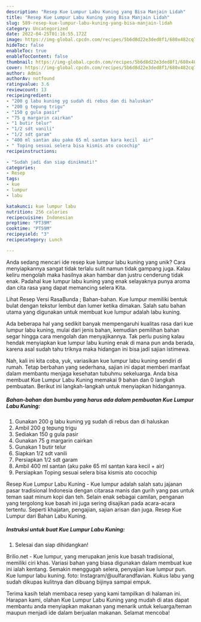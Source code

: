 ```yaml
---
description: "Resep Kue Lumpur Labu Kuning yang Bisa Manjain Lidah"
title: "Resep Kue Lumpur Labu Kuning yang Bisa Manjain Lidah"
slug: 589-resep-kue-lumpur-labu-kuning-yang-bisa-manjain-lidah
category: Uncategorized
date: 2022-04-25T01:16:55.172Z
image: https://img-global.cpcdn.com/recipes/5b6d8d22e3ded8f1/680x482cq70/kue-lumpur-labu-kuning-foto-resep-utama.jpg
hideToc: false
enableToc: true
enableTocContent: false
thumbnail: https://img-global.cpcdn.com/recipes/5b6d8d22e3ded8f1/680x482cq70/kue-lumpur-labu-kuning-foto-resep-utama.jpg
cover: https://img-global.cpcdn.com/recipes/5b6d8d22e3ded8f1/680x482cq70/kue-lumpur-labu-kuning-foto-resep-utama.jpg
author: Admin
authorAv: notfound
ratingvalue: 3.6
reviewcount: 13
recipeingredient:
- "200 g labu kuning yg sudah di rebus dan di haluskan"
- "200 g tepung trigu"
- "150 g gula pasir"
- "75 g margarin cairkan"
- "1 butir telur"
- "1/2 sdt vanili"
- "1/2 sdt garam"
- "400 ml santan aku pake 65 ml santan kara kecil  air"
- " Toping sesuai selera bisa kismis ato cocochip"
recipeinstructions:

- "Sudah jadi dan siap dinikmati!"
categories:
- Resep
tags:
- kue
- lumpur
- labu

katakunci: kue lumpur labu 
nutrition: 256 calories
recipecuisine: Indonesian
preptime: "PT39M"
cooktime: "PT59M"
recipeyield: "3"
recipecategory: Lunch

---
```





Anda sedang mencari ide resep kue lumpur labu kuning yang unik? Cara menyiapkannya sangat tidak terlalu sulit namun tidak gampang juga. Kalau keliru mengolah maka hasilnya akan hambar dan justru cenderung tidak enak. Padahal kue lumpur labu kuning yang enak selayaknya punya aroma dan cita rasa yang dapat memancing selera Kita.





Lihat Resep Versi RasaBunda ; Bahan-bahan. Kue lumpur memiliki bentuk bulat dengan tekstur lembut dan lumer ketika dimakan. Salah satu bahan utama yang digunakan untuk membuat kue lumpur adalah labu kuning.

Ada beberapa hal yang sedikit banyak mempengaruhi kualitas rasa dari kue lumpur labu kuning, mulai dari jenis bahan, kemudian pemilihan bahan segar hingga cara mengolah dan menyajikannya. Tak perlu pusing kalau hendak menyiapkan kue lumpur labu kuning enak di mana pun anda berada, karena asal sudah tahu triknya maka hidangan ini bisa jadi sajian istimewa.






Nah, kali ini kita coba, yuk, variasikan kue lumpur labu kuning sendiri di rumah. Tetap berbahan yang sederhana, sajian ini dapat memberi manfaat dalam membantu menjaga kesehatan tubuhmu sekeluarga. Anda bisa membuat Kue Lumpur Labu Kuning memakai 9 bahan dan 0 langkah pembuatan. Berikut ini langkah-langkah untuk menyiapkan hidangannya.

<!--inarticleads1-->

##### Bahan-bahan dan bumbu yang harus ada dalam pembuatan Kue Lumpur Labu Kuning:

1. Gunakan 200 g labu kuning yg sudah di rebus dan di haluskan
1. Ambil 200 g tepung trigu
1. Sediakan 150 g gula pasir
1. Gunakan 75 g margarin cairkan
1. Gunakan 1 butir telur
1. Siapkan 1/2 sdt vanili
1. Persiapkan 1/2 sdt garam
1. Ambil 400 ml santan (aku pake 65 ml santan kara kecil + air)
1. Persiapkan  Toping sesuai selera bisa kismis ato cocochip


Resep Kue Lumpur Labu Kuning - Kue lumpur adalah salah satu jajanan pasar tradisional Indonesia dengan citarasa manis dan gurih yang pas untuk teman saat minum kopi dan teh. Selain enak sebagai camilan, penganan yang tergolong kue basah ini juga sering disajikan pada acara-acara tertentu. Seperti khajatan, pengajian, sajian arisan dan juga. Resep Kue Lumpur dari Bahan Labu Kuning. 

<!--inarticleads2-->

##### Instruksi untuk buat Kue Lumpur Labu Kuning:


1. Selesai dan siap dihidangkan!

Brilio.net - Kue lumpur, yang merupakan jenis kue basah tradisional, memiliki ciri khas. Variasi bahan yang biasa digunakan dalam membuat kue ini ialah kentang. Semakin menggugah selera, penyajian kue lumpur pun. Kue lumpur labu kuning. foto: Instagram/@uulfarandfavian. Kukus labu yang sudah dikupas kulitnya dan dibuang bijinya sampai empuk. 

Terima kasih telah membaca resep yang kami tampilkan di halaman ini. Harapan kami, olahan Kue Lumpur Labu Kuning yang mudah di atas dapat membantu anda menyiapkan makanan yang menarik untuk keluarga/teman maupun menjadi ide dalam berjualan makanan. Selamat mencoba!
